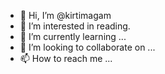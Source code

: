 - 👋 Hi, I’m @kirtimagam
- 👀 I’m interested in reading.
- 🌱 I’m currently learning ...
- 💞️ I’m looking to collaborate on ...
- 📫 How to reach me ...

<!---
kirtimagam/kirtimagam is a ✨ special ✨ repository because its `README.md` (this file) appears on your GitHub profile.
You can click the Preview link to take a look at your changes.
--->
